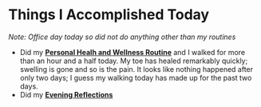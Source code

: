 # Things I Accomplished Today

_Note: Office day today so did not do anything other than my routines_

- Did my **[Personal Healh and Wellness Routine](../../routines/2024/personal-health-and-wellness-routine/personal-health-and-wellness-routine-2024-week-3.md)** and I walked for more than an hour and a half today. My toe has healed remarkably quickly; swelling is gone and so is the pain. It looks like nothing happened after only two days; I guess my walking today has made up for the past two days.
- Did my **[Evening Reflections](../../routines/evening-reflections.md)**
